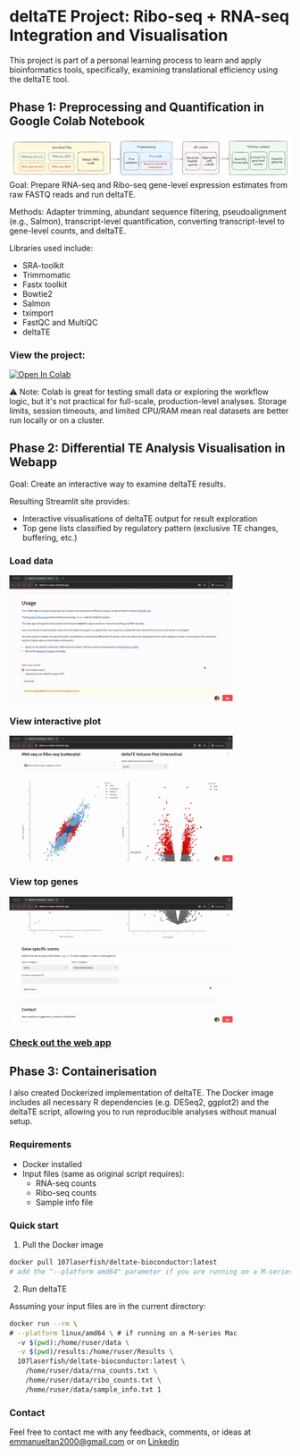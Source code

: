 # deltaTE Project: Ribo-seq + RNA-seq Integration and Visualisation

This project is part of a personal learning process to learn and apply bioinformatics tools, specifically, examining translational efficiency using the deltaTE tool.

## Phase 1: Preprocessing and Quantification in Google Colab Notebook
![analysis steps](assets/image.png)
Goal: Prepare RNA-seq and Ribo-seq gene-level expression estimates from raw FASTQ reads and run deltaTE.

Methods: Adapter trimming, abundant sequence filtering, pseudoalignment (e.g., Salmon), transcript-level quantification, converting transcript-level to gene-level counts, and deltaTE.

Libraries used include:
- SRA-toolkit
- Trimmomatic
- Fastx toolkit
- Bowtie2
- Salmon
- tximport
- FastQC and MultiQC
- deltaTE

### View the project:

[![Open In Colab](https://colab.research.google.com/assets/colab-badge.svg)](https://colab.research.google.com/github/emmanuel-tan/deltaTE-qc-visualisation/blob/main/deltaTe_analysis.ipynb)

⚠️ Note:
Colab is great for testing small data or exploring the workflow logic, but it's not practical for full-scale, production-level analyses. Storage limits, session timeouts, and limited CPU/RAM mean real datasets are better run locally or on a cluster.

## Phase 2: Differential TE Analysis Visualisation in Webapp
Goal: Create an interactive way to examine deltaTE results.

Resulting Streamlit site provides:
- Interactive visualisations of deltaTE output for result exploration
- Top gene lists classified by regulatory pattern (exclusive TE changes, buffering, etc.)

### Load data
<img src="assets/01-load_data.gif" width="400"/>

### View interactive plot
<img src="assets/02-interactive-plot.gif" width="400"/>

### View top genes
<img src="assets/03-top-gene.gif" width="400"/>

### [Check out the web app](https://delta-te-viewer.streamlit.app/)

## Phase 3: Containerisation

I also created Dockerized implementation of deltaTE. The Docker image includes all necessary R dependencies (e.g. DESeq2, ggplot2) and the deltaTE script, allowing you to run reproducible analyses without manual setup.

### Requirements

- Docker installed
- Input files (same as original script requires):
  - RNA-seq counts 
  - Ribo-seq counts
  - Sample info file

### Quick start
1. Pull the Docker image

```bash
docker pull 107laserfish/deltate-bioconductor:latest 
# add the "--platform amd64" parameter if you are running on a M-series Mac
```

2. Run deltaTE

Assuming your input files are in the current directory:

```bash
docker run --rm \
# --platform linux/amd64 \ # if running on a M-series Mac  
  -v $(pwd):/home/ruser/data \
  -v $(pwd)/results:/home/ruser/Results \
  107laserfish/deltate-bioconductor:latest \
    /home/ruser/data/rna_counts.txt \
    /home/ruser/data/ribo_counts.txt \
    /home/ruser/data/sample_info.txt 1
```


### Contact
Feel free to contact me with any feedback, comments, or ideas at emmanueltan2000@gmail.com or on [Linkedin](https://www.linkedin.com/in/emmanuel-tan-0b89051b3/)